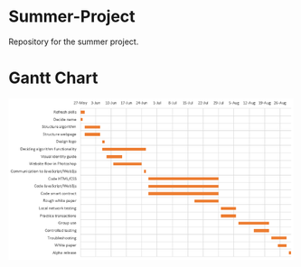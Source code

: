 # Summer-Project
Repository for the summer project.

# Gantt Chart
![alt text](https://github.com/barrelmaker/Summer-Project/blob/master/ProjectGanntChart.PNG)
